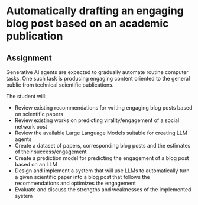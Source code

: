 # Automatically drafting an engaging blog post based on an academic publication

## Assignment

Generative AI agents are expected to gradually automate routine computer tasks. One such task is producing engaging content oriented to the general public from technical scientific publications.

The student will:
- Review existing recommendations for writing engaging blog posts based on scientific papers
- Review existing works on predicting virality/engagement of a social network post
- Review the available Large Language Models suitable for creating LLM agents
- Create a dataset of papers, corresponding blog posts and the estimates of their success/engagement
- Create a prediction model for predicting the engagement of a blog post based on an LLM
- Design and implement a system that will use LLMs to automatically turn a given scientific paper into a blog post that follows the recommendations and optimizes the engagement
- Evaluate and discuss the strengths and weaknesses of the implemented system

